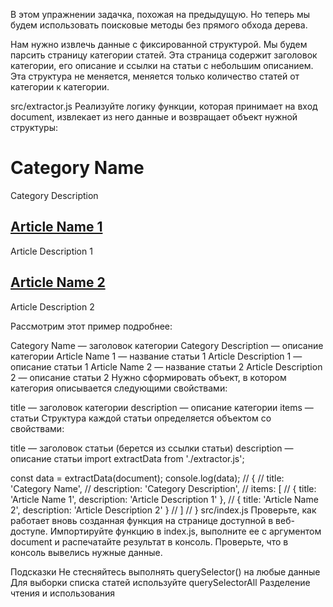 В этом упражнении задачка, похожая на предыдущую. Но теперь мы будем использовать поисковые методы без прямого обхода дерева.

Нам нужно извлечь данные с фиксированной структурой. Мы будем парсить страницу категории статей. Эта страница содержит заголовок категории, его описание и ссылки на статьи с небольшим описанием. Эта структура не меняется, меняется только количество статей от категории к категории.

src/extractor.js
Реализуйте логику функции, которая принимает на вход document, извлекает из него данные и возвращает объект нужной структуры:

<div class="content">
  <h1>Category Name</h1>
  <div class="description">Category Description</div>
  <div class="links">
    <div>
      <h2><a href="#">Article Name 1</a></h2>
      <p>Article Description 1</p>
    </div>
    <div>
      <h2><a href="#">Article Name 2</a></h2>
      <p>Article Description 2</p>
    </div>
  </div>
</div>
Рассмотрим этот пример подробнее:

Category Name — заголовок категории
Category Description — описание категории
Article Name 1 — название статьи 1
Article Description 1 — описание статьи 1
Article Name 2 — название статьи 2
Article Description 2 — описание статьи 2
Нужно сформировать объект, в котором категория описывается следующими свойствами:

title — заголовок категории
description — описание категории
items — статьи
Структура каждой статьи определяется объектом со свойствами:

title — заголовок статьи (берется из ссылки статьи)
description — описание статьи
import extractData from './extractor.js';
 
const data = extractData(document);
console.log(data);
// {
//   title: 'Category Name',
//   description: 'Category Description',
//   items: [
//     { title: 'Article Name 1', description: 'Article Description 1' },
//     { title: 'Article Name 2', description: 'Article Description 2' }
//   ]
// }
src/index.js
Проверьте, как работает вновь созданная функция на странице доступной в веб-доступе. Импортируйте функцию в index.js, выполните ее с аргументом document и распечатайте результат в консоль. Проверьте, что в консоль вывелись нужные данные.

Подсказки
Не стесняйтесь выполнять querySelector() на любые данные
Для выборки списка статей используйте querySelectorAll
Разделение чтения и использования